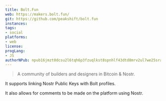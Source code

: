 ```yaml
---
title: Bolt.Fun
web: https://makers.bolt.fun/
git: https://github.com/peakshift/bolt.fun
instances:
tags:
- social
platforms:
- web
license:
progLang: 
- JS
authorNPub: npub16jmzt0dcsu2l6tqh6p3fzuqlkst8spnhlf43dtd8mrv2ul7we25sray8q8 
---
```


> A community of builders and designers in Bitcoin & Nostr. 

It supports linking Nostr Public Keys with Bolt profiles. 

It also allows for comments to be made on the platform using Nostr.

